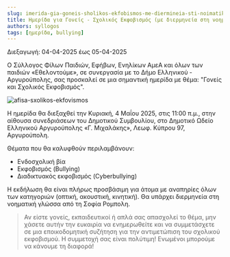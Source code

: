 ```yaml
---
slug: imerida-gia-goneis-sholikos-ekfobismos-me-diermineia-sti-noimatiki-glossa
title: Ημερίδα για Γονείς - Σχολικός Εκφοβισμός (με διερμηνεία στη νοηματική γλώσσα)
authors: syllogos
tags: [ημερίδα, bullying]
---
```


Διεξαγωγή: 04-04-2025 έως 05-04-2025

Ο Σύλλογος Φίλων Παιδιών, Εφήβων, Ενηλίκων ΑμεΑ και όλων των παιδιών «Εθελοντούμε», σε συνεργασία με το Δήμο Ελληνικού - Αργυρούπολης, σας προσκαλεί σε μια σημαντική ημερίδα με θέμα: "Γονείς και Σχολικός Εκφοβισμός".

![afisa-sxolikos-ekfovismos](img/blog/afisa-sxolikos-ekfovismos.webp)

Η ημερίδα θα διεξαχθεί την Κυριακή, 4 Μαΐου 2025, στις 11:00 π.μ., στην αίθουσα συνεδριάσεων του Δημοτικού Συμβουλίου, στο Δημοτικό Ωδείο Ελληνικού Αργυρούπολης «Γ. Μιχαλάκης», Λεωφ. Κύπρου 97, Αργυρούπολη.

Θέματα που θα καλυφθούν περιλαμβάνουν:
- Ενδοσχολική βία
- Εκφοβισμός (Bullying)
- Διαδικτυακός εκφοβισμός (Cyberbullying)

Η εκδήλωση θα είναι πλήρως προσβάσιμη για άτομα με αναπηρίες όλων των κατηγοριών (οπτική, ακουστική, κινητική). Θα υπάρχει διερμηνεία στη νοηματική γλώσσα από τη Σοφία Ρομπολη.

> Αν είστε γονείς, εκπαιδευτικοί ή απλά σας απασχολεί το θέμα, μην χάσετε αυτήν την ευκαιρία να ενημερωθείτε και να συμμετάσχετε σε μια εποικοδομητική συζήτηση για την αντιμετώπιση του σχολικού εκφοβισμού. Η συμμετοχή σας είναι πολύτιμη! Ενωμένοι μπορούμε να κάνουμε τη διαφορά!
